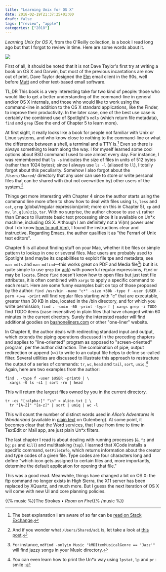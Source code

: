 ```yaml
---
title: "Learning Unix for OS X"
date: 2018-02-19T21:37:25+01:00
draft: false
tags: ["review", "apple"]
categories: ["2018"]
---
```


*Learning Unix for OS X*, from the O'Reilly collection, is a book I read long ago but that I forgot to review in time. Here are some words about it.

![](/img/9781449332310.gif)

First of all, it should be noted that it is not Dave Taylor's first try at writing a book on OS X and Darwin, but most of the previous incantations are now out of print. Dave Taylor designed the [Elm](http://www.instinct.org/elm/) email client in the 90s, well before [Mutt](http://www.mutt.org) and other text-based email software.

TL;DR This book is a very interesting take for two kind of people: those who would like to get a better understanding of the command-line in general and/or OS X internals, and those who would like to work using the command-line in addition to the OS X standard applications, like the Finder, to improve their productivity. In the later case, one of the best use case is certainly the combined use of Spotlight's `mdls` (which return file metadata), `find` and `grep` (See the end of Chapter 5 to learn more).

At first sight, it really looks like a book for people not familiar with Unix or Linux systems, and who know close to nothing to the command-line or what the difference between a shell, a terminal and a TTY is.[^1] Even so there is always something to learn along the way. I for myself learned some cool options about BSD command I used to use almost every day. For instance, I was remembered that `ls -s` indicates the size of files in units of 512 bytes (rather than 1024 bytes); since I always use `ls -l` (aliased to `ll`), I totally forgot about this peculiarity. Somehow I also forgot about the `/Users/Shared/` directory that any user can use to store or write personal files that can be shared with (but not overwritten by) other users of the system.[^2] 

Things get more interesting with Chapter 4 since the author starts using the command line more often to show how to deal with files using `ls`, `less` and `cat`, `grep` (global/regular expression/print; more on this in Chapter 5), `cp` and `mv`, `ln`, `g(un)zip`, `tar`. With no surprise, the author choose to use `vi` rather than Emacs to illustrate basic text processing since it is available on Un*x machine, including OS X. Although I am definitely not a Vi(m) power user (but I do know [how to quit Vim](https://twitter.com/iamdevloper/status/435555976687923200)), I found the instructions clear and instructive. Regarding Emacs, the author qualifies it as "the Ferrari of Unix text editors". 

Chapter 5 is all about finding stuff on your Mac, whether it be files or simple pattern to lookup in one or several files. Mac users are probably used to Spotlight (and maybe its capabilities to exploit file tpe and metadata, see `man mdls` and `man mdfind`--this works great on PDF and Media file[^3]) but it is quite simple to use `grep` (or [ack](https://beyondgrep.com)) with powerful regular expressions, `find` or may be `locate`. Since `find` doesn't know how to open files but just test file attributes, it is often combined with `xargs` to apply a specific command to each result. Here are some funny examples built on top of those proposed by the author: `find /usr/bin -name "c*" -size +30k -type f -user $USER -perm +u=w -print` will find regular files starting with "c" that are executable, greater than 30 KB in size, located in the /bin directory, and for which you write permission; `find . -cmin -60 -print -type f | xargs grep -i TODO` find TODO items (case insensitive) in plain files that have changed within 60 minutes in the current directory. Surely the interested reader will find additional goodies on [bashoneliners.com](http://www.bashoneliners.com) or other "one-liner" website.

In Chapter 6, the author deals with redirecting standard input and output, which extends the piping operations discussed in the preceding chapters and applies to "line-oriented" program as opposed to "screen-oriented" program, per the author distinction. The combination of pipe, output redirection or append (`>>`) to write to an output file helps to define so-called filter. Several utilities are discussed to illustrate this approach to restructure the output of a series of commands: `tr`, `wc`, `head` and `tail`, `sort`, `uniq`.[^4] Again, here are two examples from the author:

```
find . -type f -user $USER -print0 | \
  xargs -0 ls -s1 | sort -rn | head
```

This will return the largest files owned by you in the current directory.

```
tr -cs "[:alpha:]" "\n" < alice.txt | \
  tr "[A-Z]" "[a-z]" | sort | uniq | wc -l
```

This will count the number of distinct words used in *Alice’s Adventures in Wonderland* (available in [plain text](http://www.gutenberg.org/ebooks/11) on Gutenberg). At some point, it becomes clear that the [Word services](https://www.macupdate.com/app/mac/10523/wordservice), that I use from time to time in TextEdit or Mail app, are just plain Un*x filters.

The last chapter I read is about dealing with running processes (`&`, `^z` and `bg`; `ps` and `kill`) and multitasking (`top`). I learned that XCode installs a specific command, `GetFileInfo`, which returns information about the creator and type codes of a given file. Type codes are four characters long and define "which icon gets assigned to certain files and, more importantly, determine the default application for opening that file."

This was a good read. Meanwhile, things have changed a bit on OS X: the ftp command no longer exists in High Sierra, the X11 server has been replaced by XQuartz, and much more. But I guess the next iteration of OS X will come with new UI and core planning policies. 

{{% music %}}The Strokes • *Room on Fire*{{% /music %}}

[^1]: The best explanation I am aware of so far can be [read on Stack Exchange](https://unix.stackexchange.com/a/4132). 

[^2]: And if you wonder what `/Users/Shared/adi` is, let take a look at [this post](http://galvanist.com/post/66313155502/userssharedadi).

[^3]: For instance, `mdfind -onlyin Music "kMDItemMusicalGenre == 'Jazz'"` will find jazzy songs in your Music directory.

[^4]: You can even learn how to print the Un*x way using `lpstat`, `lp` and `pr` : smile :
